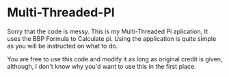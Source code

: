 # Multi-Threaded-PI
Sorry that the code is messy.
This is my Multi-Threaded Pi aplication, It uses the BBP Formula to Calculate pi. Using the application is quite simple as you will be instructed on what to do. 

You are free to use this code and modify it as long as original credit is given, although, I don't know why you'd want to use this in the first place.
